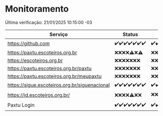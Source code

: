 # Monitoramento

Última verificação: 21/01/2025 10:15:00 -03

|Serviço|Status|Últimas 24h|
|---|---|---|
|https://github.com|<span title="2025-01-14: OK=23">✔️</span><span title="2025-01-15: OK=23">✔️</span><span title="2025-01-16: OK=23">✔️</span><span title="2025-01-17: OK=23">✔️</span><span title="2025-01-18: OK=23">✔️</span><span title="2025-01-19: OK=23">✔️</span><span title="2025-01-20: OK=12">✔️</span>|<span title="20/01/2025 10:15:00 -03 : 200">✔️</span><span title="20/01/2025 11:07:00 -03 : 200">✔️</span><span title="20/01/2025 12:08:00 -03 : 200">✔️</span><span title="20/01/2025 13:09:00 -03 : 200">✔️</span><span title="20/01/2025 14:07:00 -03 : 200">✔️</span><span title="20/01/2025 15:10:00 -03 : 200">✔️</span><span title="20/01/2025 16:05:00 -03 : 200">✔️</span><span title="20/01/2025 17:08:00 -03 : 200">✔️</span><span title="20/01/2025 18:07:00 -03 : 200">✔️</span><span title="20/01/2025 19:07:00 -03 : 200">✔️</span><span title="20/01/2025 20:07:00 -03 : 200">✔️</span><span title="20/01/2025 21:39:00 -03 : 200">✔️</span><span title="20/01/2025 23:07:00 -03 : 200">✔️</span><span title="21/01/2025 00:10:00 -03 : 200">✔️</span><span title="21/01/2025 01:10:00 -03 : 200">✔️</span><span title="21/01/2025 02:08:00 -03 : 200">✔️</span><span title="21/01/2025 03:11:00 -03 : 200">✔️</span><span title="21/01/2025 04:08:00 -03 : 200">✔️</span><span title="21/01/2025 05:11:00 -03 : 200">✔️</span><span title="21/01/2025 06:08:00 -03 : 200">✔️</span><span title="21/01/2025 07:08:00 -03 : 200">✔️</span><span title="21/01/2025 08:06:00 -03 : 200">✔️</span><span title="21/01/2025 09:15:00 -03 : 200">✔️</span><span title="21/01/2025 10:15:00 -03 : 200">✔️</span>|
|https://paxtu.escoteiros.org.br|<span title="2025-01-14: Falhas=23">❌</span><span title="2025-01-15: Falhas=23">❌</span><span title="2025-01-16: Falhas=23">❌</span><span title="2025-01-17: Falhas=23">❌</span><span title="2025-01-18: OK=1, Falhas=22">⚠️</span><span title="2025-01-19: Falhas=23">❌</span><span title="2025-01-20: OK=1, Falhas=11">⚠️</span>|<span title="20/01/2025 10:15:00 -03 : 403">❌</span><span title="20/01/2025 11:07:00 -03 : 403">❌</span><span title="20/01/2025 12:08:00 -03 : 403">❌</span><span title="20/01/2025 13:09:00 -03 : 403">❌</span><span title="20/01/2025 14:07:00 -03 : 403">❌</span><span title="20/01/2025 15:10:00 -03 : 403">❌</span><span title="20/01/2025 16:05:00 -03 : 403">❌</span><span title="20/01/2025 17:08:00 -03 : 403">❌</span><span title="20/01/2025 18:07:00 -03 : 403">❌</span><span title="20/01/2025 19:07:00 -03 : 403">❌</span><span title="20/01/2025 20:07:00 -03 : 403">❌</span><span title="20/01/2025 21:39:00 -03 : 403">❌</span><span title="20/01/2025 23:07:00 -03 : 403">❌</span><span title="21/01/2025 00:10:00 -03 : 403">❌</span><span title="21/01/2025 01:10:00 -03 : 403">❌</span><span title="21/01/2025 02:08:00 -03 : 403">❌</span><span title="21/01/2025 03:11:00 -03 : 403">❌</span><span title="21/01/2025 04:08:00 -03 : 403">❌</span><span title="21/01/2025 05:11:00 -03 : 403">❌</span><span title="21/01/2025 06:08:00 -03 : 403">❌</span><span title="21/01/2025 07:08:00 -03 : 403">❌</span><span title="21/01/2025 08:06:00 -03 : 403">❌</span><span title="21/01/2025 09:15:00 -03 : 403">❌</span><span title="21/01/2025 10:15:00 -03 : 403">❌</span>|
|https://escoteiros.org.br|<span title="2025-01-14: Falhas=23">❌</span><span title="2025-01-15: Falhas=23">❌</span><span title="2025-01-16: Falhas=23">❌</span><span title="2025-01-17: Falhas=23">❌</span><span title="2025-01-18: Falhas=23">❌</span><span title="2025-01-19: Falhas=23">❌</span><span title="2025-01-20: Falhas=12">❌</span>|<span title="20/01/2025 10:15:00 -03 : 403">❌</span><span title="20/01/2025 11:07:00 -03 : 403">❌</span><span title="20/01/2025 12:08:00 -03 : 403">❌</span><span title="20/01/2025 13:09:00 -03 : 403">❌</span><span title="20/01/2025 14:07:00 -03 : 403">❌</span><span title="20/01/2025 15:10:00 -03 : 403">❌</span><span title="20/01/2025 16:05:00 -03 : 403">❌</span><span title="20/01/2025 17:08:00 -03 : 403">❌</span><span title="20/01/2025 18:07:00 -03 : 403">❌</span><span title="20/01/2025 19:07:00 -03 : 403">❌</span><span title="20/01/2025 20:07:00 -03 : 403">❌</span><span title="20/01/2025 21:39:00 -03 : 403">❌</span><span title="20/01/2025 23:07:00 -03 : 403">❌</span><span title="21/01/2025 00:10:00 -03 : 403">❌</span><span title="21/01/2025 01:10:00 -03 : 403">❌</span><span title="21/01/2025 02:08:00 -03 : 403">❌</span><span title="21/01/2025 03:11:00 -03 : 403">❌</span><span title="21/01/2025 04:08:00 -03 : 403">❌</span><span title="21/01/2025 05:11:00 -03 : 403">❌</span><span title="21/01/2025 06:08:00 -03 : 403">❌</span><span title="21/01/2025 07:08:00 -03 : 403">❌</span><span title="21/01/2025 08:06:00 -03 : 403">❌</span><span title="21/01/2025 09:15:00 -03 : 403">❌</span><span title="21/01/2025 10:15:00 -03 : 403">❌</span>|
|https://paxtu.escoteiros.org.br/paxtu|<span title="2025-01-14: Falhas=23">❌</span><span title="2025-01-15: Falhas=23">❌</span><span title="2025-01-16: Falhas=23">❌</span><span title="2025-01-17: Falhas=23">❌</span><span title="2025-01-18: Falhas=23">❌</span><span title="2025-01-19: Falhas=23">❌</span><span title="2025-01-20: Falhas=12">❌</span>|<span title="20/01/2025 10:15:00 -03 : 403">❌</span><span title="20/01/2025 11:07:00 -03 : 403">❌</span><span title="20/01/2025 12:08:00 -03 : 403">❌</span><span title="20/01/2025 13:09:00 -03 : 403">❌</span><span title="20/01/2025 14:07:00 -03 : 403">❌</span><span title="20/01/2025 15:10:00 -03 : 403">❌</span><span title="20/01/2025 16:05:00 -03 : 403">❌</span><span title="20/01/2025 17:08:00 -03 : 403">❌</span><span title="20/01/2025 18:07:00 -03 : 403">❌</span><span title="20/01/2025 19:07:00 -03 : 403">❌</span><span title="20/01/2025 20:07:00 -03 : 403">❌</span><span title="20/01/2025 21:39:00 -03 : 403">❌</span><span title="20/01/2025 23:07:00 -03 : 403">❌</span><span title="21/01/2025 00:10:00 -03 : 403">❌</span><span title="21/01/2025 01:10:00 -03 : 403">❌</span><span title="21/01/2025 02:08:00 -03 : 403">❌</span><span title="21/01/2025 03:11:00 -03 : 403">❌</span><span title="21/01/2025 04:08:00 -03 : 403">❌</span><span title="21/01/2025 05:11:00 -03 : 403">❌</span><span title="21/01/2025 06:08:00 -03 : 403">❌</span><span title="21/01/2025 07:08:00 -03 : 403">❌</span><span title="21/01/2025 08:06:00 -03 : 403">❌</span><span title="21/01/2025 09:15:00 -03 : 403">❌</span><span title="21/01/2025 10:15:00 -03 : 403">❌</span>|
|https://paxtu.escoteiros.org.br/meupaxtu|<span title="2025-01-14: Falhas=23">❌</span><span title="2025-01-15: Falhas=23">❌</span><span title="2025-01-16: Falhas=23">❌</span><span title="2025-01-17: Falhas=23">❌</span><span title="2025-01-18: Falhas=23">❌</span><span title="2025-01-19: Falhas=23">❌</span><span title="2025-01-20: Falhas=12">❌</span>|<span title="20/01/2025 10:15:00 -03 : 403">❌</span><span title="20/01/2025 11:07:00 -03 : 403">❌</span><span title="20/01/2025 12:08:00 -03 : 403">❌</span><span title="20/01/2025 13:09:00 -03 : 403">❌</span><span title="20/01/2025 14:07:00 -03 : 403">❌</span><span title="20/01/2025 15:10:00 -03 : 403">❌</span><span title="20/01/2025 16:05:00 -03 : 403">❌</span><span title="20/01/2025 17:08:00 -03 : 403">❌</span><span title="20/01/2025 18:07:00 -03 : 403">❌</span><span title="20/01/2025 19:07:00 -03 : 403">❌</span><span title="20/01/2025 20:07:00 -03 : 403">❌</span><span title="20/01/2025 21:39:00 -03 : 403">❌</span><span title="20/01/2025 23:07:00 -03 : 403">❌</span><span title="21/01/2025 00:10:00 -03 : 403">❌</span><span title="21/01/2025 01:10:00 -03 : 403">❌</span><span title="21/01/2025 02:08:00 -03 : 403">❌</span><span title="21/01/2025 03:11:00 -03 : 403">❌</span><span title="21/01/2025 04:08:00 -03 : 403">❌</span><span title="21/01/2025 05:11:00 -03 : 403">❌</span><span title="21/01/2025 06:08:00 -03 : 403">❌</span><span title="21/01/2025 07:08:00 -03 : 403">❌</span><span title="21/01/2025 08:06:00 -03 : 403">❌</span><span title="21/01/2025 09:15:00 -03 : 403">❌</span><span title="21/01/2025 10:15:00 -03 : 403">❌</span>|
|https://sigue.escoteiros.org.br/siguenacional|<span title="2025-01-14: OK=23">✔️</span><span title="2025-01-15: OK=23">✔️</span><span title="2025-01-16: OK=23">✔️</span><span title="2025-01-17: OK=23">✔️</span><span title="2025-01-18: OK=23">✔️</span><span title="2025-01-19: OK=23">✔️</span><span title="2025-01-20: OK=12">✔️</span>|<span title="20/01/2025 10:15:00 -03 : 200">✔️</span><span title="20/01/2025 11:07:00 -03 : 200">✔️</span><span title="20/01/2025 12:08:00 -03 : 200">✔️</span><span title="20/01/2025 13:09:00 -03 : 200">✔️</span><span title="20/01/2025 14:07:00 -03 : 200">✔️</span><span title="20/01/2025 15:10:00 -03 : 200">✔️</span><span title="20/01/2025 16:05:00 -03 : 200">✔️</span><span title="20/01/2025 17:08:00 -03 : 200">✔️</span><span title="20/01/2025 18:07:00 -03 : 200">✔️</span><span title="20/01/2025 19:07:00 -03 : 200">✔️</span><span title="20/01/2025 20:07:00 -03 : 200">✔️</span><span title="20/01/2025 21:39:00 -03 : 200">✔️</span><span title="20/01/2025 23:07:00 -03 : 200">✔️</span><span title="21/01/2025 00:10:00 -03 : 200">✔️</span><span title="21/01/2025 01:10:00 -03 : 200">✔️</span><span title="21/01/2025 02:08:00 -03 : 200">✔️</span><span title="21/01/2025 03:11:00 -03 : 200">✔️</span><span title="21/01/2025 04:08:00 -03 : 200">✔️</span><span title="21/01/2025 05:11:00 -03 : 200">✔️</span><span title="21/01/2025 06:08:00 -03 : 200">✔️</span><span title="21/01/2025 07:08:00 -03 : 200">✔️</span><span title="21/01/2025 08:06:00 -03 : 200">✔️</span><span title="21/01/2025 09:15:00 -03 : 200">✔️</span><span title="21/01/2025 10:15:00 -03 : 200">✔️</span>|
|https://id.escoteiros.org.br/|<span title="2025-01-14: Falhas=23">❌</span><span title="2025-01-15: Falhas=23">❌</span><span title="2025-01-16: Falhas=23">❌</span><span title="2025-01-17: Falhas=23">❌</span><span title="2025-01-18: OK=1, Falhas=22">⚠️</span><span title="2025-01-19: Falhas=23">❌</span><span title="2025-01-20: Falhas=12">❌</span>|<span title="20/01/2025 10:15:00 -03 : 403">❌</span><span title="20/01/2025 11:07:00 -03 : 403">❌</span><span title="20/01/2025 12:08:00 -03 : 403">❌</span><span title="20/01/2025 13:09:00 -03 : 403">❌</span><span title="20/01/2025 14:07:00 -03 : 403">❌</span><span title="20/01/2025 15:10:00 -03 : 403">❌</span><span title="20/01/2025 16:05:00 -03 : 403">❌</span><span title="20/01/2025 17:08:00 -03 : 403">❌</span><span title="20/01/2025 18:07:00 -03 : 403">❌</span><span title="20/01/2025 19:07:00 -03 : 403">❌</span><span title="20/01/2025 20:07:00 -03 : 403">❌</span><span title="20/01/2025 21:39:00 -03 : 403">❌</span><span title="20/01/2025 23:07:00 -03 : 403">❌</span><span title="21/01/2025 00:10:00 -03 : 403">❌</span><span title="21/01/2025 01:10:00 -03 : 403">❌</span><span title="21/01/2025 02:08:00 -03 : 403">❌</span><span title="21/01/2025 03:11:00 -03 : 403">❌</span><span title="21/01/2025 04:08:00 -03 : 403">❌</span><span title="21/01/2025 05:11:00 -03 : 403">❌</span><span title="21/01/2025 06:08:00 -03 : 403">❌</span><span title="21/01/2025 07:08:00 -03 : 403">❌</span><span title="21/01/2025 08:06:00 -03 : 200">✔️</span><span title="21/01/2025 09:15:00 -03 : 403">❌</span><span title="21/01/2025 10:15:00 -03 : 403">❌</span>|
|Paxtu Login|<span title="2025-01-14: OK=23">✔️</span><span title="2025-01-15: OK=23">✔️</span><span title="2025-01-16: OK=23">✔️</span><span title="2025-01-17: OK=23">✔️</span><span title="2025-01-18: OK=23">✔️</span><span title="2025-01-19: OK=23">✔️</span><span title="2025-01-20: OK=12">✔️</span>|<span title="20/01/2025 10:15:00 -03 : 200">✔️</span><span title="20/01/2025 11:07:00 -03 : 200">✔️</span><span title="20/01/2025 12:08:00 -03 : 200">✔️</span><span title="20/01/2025 13:09:00 -03 : 200">✔️</span><span title="20/01/2025 14:07:00 -03 : 200">✔️</span><span title="20/01/2025 15:10:00 -03 : 200">✔️</span><span title="20/01/2025 16:06:00 -03 : 200">✔️</span><span title="20/01/2025 17:08:00 -03 : 200">✔️</span><span title="20/01/2025 18:07:00 -03 : 200">✔️</span><span title="20/01/2025 19:07:00 -03 : 200">✔️</span><span title="20/01/2025 20:07:00 -03 : 200">✔️</span><span title="20/01/2025 21:39:00 -03 : 200">✔️</span><span title="20/01/2025 23:07:00 -03 : 200">✔️</span><span title="21/01/2025 00:10:00 -03 : 200">✔️</span><span title="21/01/2025 01:10:00 -03 : 200">✔️</span><span title="21/01/2025 02:08:00 -03 : 200">✔️</span><span title="21/01/2025 03:11:00 -03 : 200">✔️</span><span title="21/01/2025 04:08:00 -03 : 200">✔️</span><span title="21/01/2025 05:11:00 -03 : 200">✔️</span><span title="21/01/2025 06:08:00 -03 : 200">✔️</span><span title="21/01/2025 07:08:00 -03 : 200">✔️</span><span title="21/01/2025 08:06:00 -03 : 200">✔️</span><span title="21/01/2025 09:15:00 -03 : 200">✔️</span><span title="21/01/2025 10:15:00 -03 : 200">✔️</span>|

